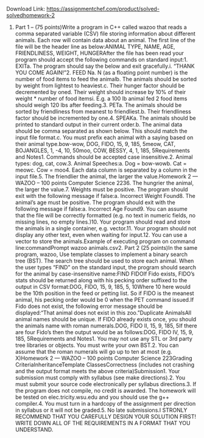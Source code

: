 Download Link: https://assignmentchef.com/product/solved-solvedhomework-2
<br>
1. Part 1 – (75 points)Write a program in C++ called wazoo that reads a comma separated variable (CSV) file storing information about different animals. Each row will contain data about an animal. The first line of the file will be the header line as below:ANIMAL TYPE, NAME, AGE, FRIENDLINESS, WEIGHT, HUNGERAfter the file has been read your program should accept the following commands on standard input:1. EXITa. The program should say the below and exit gracefully.i. “THANK YOU COME AGAIN!”2. FEED Na. N (as a floating point number) is the number of food items to feed the animalb. The animals should be sorted by weight from lightest to heaviest.c. Their hunger factor should be decremented by oned. Their weight should increase by 10% of their weight * number of food itemsi. E.g. a 100 lb animal fed 2 food items should weigh 120 lbs after feeding.3. PETa. The animals should be sorted by friendliness from meanest to friendliest.b. Their friendliness factor should be incremented by one.4. SPEAKa. The animals should be printed to standard output in their current order.b. The animal data should be comma separated as shown below. This should match the input file format.c. You must prefix each animal with a saying based on their animal type.bow-wow, DOG, FIDO, 15, 9, 185, 5meow, CAT, BOJANGLES, 1, -4, 10, 50moo, COW, BESSY, 4, 1, 185, 5Requirements and Notes1. Commands should be accepted case insensitive.2. Animal types: dog, cat, cow.3. Animal Speeches:a. Dog = bow-wowb. Cat = meowc. Cow = moo4. Each data column is separated by a column in the input file.5. The friendlier the animal, the larger the value.Homework 2 — WAZOO – 100 points Computer Science 2236. The hungrier the animal, the larger the value.7. Weights must be positive. The program should exit with the following message if false:a. Incorrect Weight Found8. The animal’s age must be positive. The program should exit with the following message if false:a. Incorrect Age Found9. You can assume that the file will be correctly formatted (e.g. no text in numeric fields, no missing lines, no empty lines.)10. Your program should read and store the animals in a single container, e.g. vector.11. Your program should not display any other text, even when waiting for input.12. You can use a vector to store the animals.Example of executing program on command line:commandPrompt wazoo animals.csv2. Part 2 (25 points)In the same program, wazoo, Use template classes to implement a binary search tree (BST). The search tree should be used to store each animal. When the user types “FIND” on the standard input, the program should search for the animal by case-insensitive name:FIND FIDOIf Fido exists, FIDO’s stats should be returned along with his pecking order suffixed to the output in CSV format:DOG, FIDO, 15, 9, 185, 5, 10Where 10 here would be the 10th position in the feed or petting list. So if FIDO is the meanest animal, his pecking order would be 0 when the PET command issued.If Fido does not exist, the following error message should be displayed:“That animal does not exist in this zoo.”Duplicate AnimalsAll animal names should be unique. If FIDO already exists once, you should the animals name with roman numerals.DOG, FIDO II, 15, 9, 185, 5If there are four Fido’s then the output would be as follows:DOG, FIDO IV, 15, 9, 185, 5Requirements and Notes1. You may not use any STL or 3rd party tree libraries or objects. You must write your own BST.2. You can assume that the roman numerals will go up to ten at most (e.g. X)Homework 2 — WAZOO – 100 points Computer Science 223Grading CriteriaInheritanceTemplate ClassesCorrectness (includes not crashing and the output format meets the above criteria)Submission1. Your submission must comply with syllabus (see make directions).2. You must submit your source code electronically per syllabus directions.3. If the program does not compile, no credit is awarded. The homework will be tested on elec.tricity.wsu.edu and you should use the g++ compiler.4. You must turn in a hardcopy of the assignment per direction in syllabus or it will not be graded.5. No late submissions.I STRONLY RECOMMEND THAT YOU CAREFULLY DESIGN YOUR SOLUTION FIRST! WRITE DOWN ALL OF THE REQUIREMENTS IN A FORMAT THAT YOU UNDERSTAND.